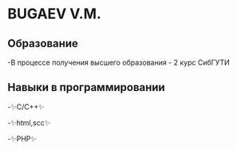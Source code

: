 # BUGAEV V.M.


## Образование 
-В процессе получения высшего образования - 2 курс СибГУТИ

## Навыки в программировании
 -✨C/C++✨

 -✨html,scc✨
 
 -✨PHP✨

